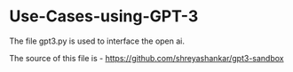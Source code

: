 # Use-Cases-using-GPT-3

The file gpt3.py is used to interface the open ai. 

The source of this file is - https://github.com/shreyashankar/gpt3-sandbox

